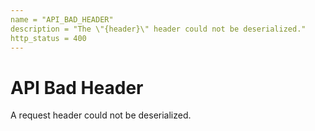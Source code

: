 ```yaml
---
name = "API_BAD_HEADER"
description = "The \"{header}\" header could not be deserialized."
http_status = 400
---
```


# API Bad Header

A request header could not be deserialized.
